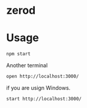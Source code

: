 # zerod

# Usage

```bash
npm start
```

Another terminal

```bash
open http://localhost:3000/
```

if you are usign Windows.

```bash
start http://localhost:3000/
```
